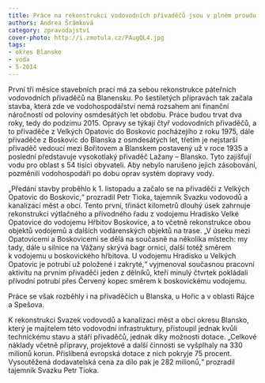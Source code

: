 ```yaml
---
title: Práce na rekonstrukci vodovodních přivaděčů jsou v plném proudu
authors: Andrea Šrámková
category: zpravodajství
cover-photo: http://i.zmotula.cz/PAugQL4.jpg
tags:
- okres Blansko
- voda
- 5-2014
---
```


První tři měsíce stavebních prací má za sebou rekonstrukce páteřních vodovodních přivaděčů na Blanensku. Po šestiletých přípravách tak začala stavba, která zde ve vodohospodářství nemá rozsahem ani finanční náročností od poloviny osmdesátých let obdobu. Práce budou trvat dva roky, tedy do podzimu 2015.
Opravy se týkají čtyř vodovodních přivaděčů, a to přivaděče z Velkých Opatovic do Boskovic pocházejího z roku 1975, dále přivaděče z Boskovic do Blanska z osmdesátých let, třetím je nejstarší přivaděč vedoucí mezi Bořitovem a Blanskem postavený už v roce 1935 a poslední představuje vysokotlaký přivaděč Lažany – Blansko. Tyto zajišťují vodu pro oblast s 54 tisíci obyvateli. Aby nebylo narušeno jejich zásobování, pozměnili vodohospodáři po dobu oprav systém dopravy vody.

„Předání stavby proběhlo k 1. listopadu a začalo se na přivaděči z Velkých Opatovic do Boskovic,“ prozradil Petr Tioka, tajemník Svazku vodovodů a kanalizací měst a obcí. Tento první, třináct kilometrů dlouhý úsek zahrnuje rekonstrukci výtlačného a přívodného řadu z vodojemu Hradisko Velké Opatovice do vodojemu Hřbitov Boskovice, a to včetně rekonstrukce obou objektů vodojemů a dalších vodárenských objektů na trase. „V úseku mezi Opatovicemi a Boskovicemi se dělá na současně na několika místech: my tady, dále u silnice na Vážany skrývá bagr ornici, další totéž směrem k vodojemu u boskovického hřbitova. U vodojemu Hradisko u Velkých Opatovic je potrubí už položené i zakryté,“ vyjmenoval současnou pracovní aktivitu na prvním přivaděči jeden z dělníků, kteří minulý čtvrtek pokládali přívodní potrubí přes Červený kopec směrem k boskovickému vodojemu.

Práce se však rozběhly i na přivaděčích u Blanska, u Hořic a v oblasti Rájce a Spešova.

K rekonstrukci Svazek vodovodů a kanalizací měst a obcí okresu Blansko, který je majitelem této vodovodní infrastruktury, přistoupil jednak kvůli technickému stavu a stáří přivaděčů, jednak díky možnosti dotace. „Celkové náklady včetně přípravy, projektové a další činnosti se vyšplhaly na 330 milionů korun. Přislíbená evropská dotace z nich pokryje 75 procent. Vysoutěžená dodavatelská cena za dílo pak je 282 milionů,“ prozradil tajemník Svazku Petr Tioka.